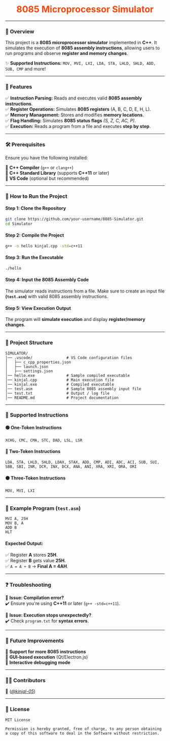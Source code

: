 <h1 align="center" style="color:#ff4500;">8085 Microprocessor Simulator</h1>

---


### 📌 **Overview**

This project is a **8085 microprocessor simulator** implemented in **C++**. It simulates the execution of **8085 assembly instructions**, allowing users to run programs and observe **register and memory changes**.

✨ **Supported Instructions:** `MOV, MVI, LXI, LDA, STA, LHLD, SHLD, ADD, SUB, CMP` and more!

---

### 🎯 **Features**

✅ **Instruction Parsing:** Reads and executes valid **8085 assembly instructions**.<br>
✅ **Register Operations:** Simulates **8085 registers** (A, B, C, D, E, H, L).<br>
✅ **Memory Management:** Stores and modifies **memory locations**.<br>
✅ **Flag Handling:** Simulates **8085 status flags** *(S, Z, C, AC, P)*.<br>
✅ **Execution:** Reads a program from a file and executes **step by step**.<br>

---

### 🛠️ **Prerequisites**

Ensure you have the following installed:

🔹 **C++ Compiler** (`g++` or `clang++`)<br>
🔹 **C++ Standard Library** (supports **C++11** or later)<br>
🔹 **VS Code** (optional but recommended)<br>

---

### 🚀 **How to Run the Project**

#### **Step 1: Clone the Repository**
```bash
git clone https://github.com/your-username/8085-Simulator.git
cd Simulator
```

#### **Step 2: Compile the Project**
```bash
g++ -o hello kinjal.cpp -std=c++11
```

#### **Step 3: Run the Executable**
```bash
./hello
```

#### **Step 4: Input the 8085 Assembly Code**
The simulator reads instructions from a file. Make sure to create an input file **(`test.asm`)** with valid 8085 assembly instructions.

#### **Step 5: View Execution Output**
The program will **simulate execution** and display **register/memory changes**.

---

### 📂 **Project Structure**
```plaintext
SIMULATOR/
│── .vscode/               # VS Code configuration files
│   ├── c_cpp_properties.json
│   ├── launch.json
│   ├── settings.json
│── hello.exe              # Sample compiled executable
│── kinjal.cpp             # Main execution file
│── kinjal.exe             # Compiled executable
│── test.asm               # Sample 8085 assembly input file
│── test.txt               # Output / log file
│── README.md              # Project documentation
```

---

### 💾 **Supported Instructions**

#### **🟢 One-Token Instructions**
`XCHG, CMC, CMA, STC, DAD, LSL, LSR`

#### **🔵 Two-Token Instructions**
`LDA, STA, LHLD, SHLD, LDAX, STAX, ADD, CMP, ADI, ADC, ACI, SUB, SUI, SBB, SBI, INR, DCR, INX, DCX, ANA, ANI, XRA, XRI, ORA, ORI`

#### **🟠 Three-Token Instructions**
`MOV, MVI, LXI`

---

### 📝 **Example Program (`test.asm`)**
```assembly
MVI A, 25H
MOV B, A
ADD B
HLT
```

#### **Expected Output:**
✅ Register **A** stores **25H**.<br>
✅ Register **B** gets value **25H**.<br>
✅ `A = A + B` → **Final A = 4AH**.<br>

---

### ❓ **Troubleshooting**

🔸 **Issue: Compilation error?**<br>
✔️ Ensure you're using **C++11** or later (`g++ -std=c++11`).<br>

🔸 **Issue: Execution stops unexpectedly?**<br>
✔️ Check `program.txt` for **syntax errors**.<br>

---

### 🚀 **Future Improvements**

🔹 **Support for more 8085 instructions**<br>
🔹 **GUI-based execution** (Qt/Electron.js)<br>
🔹 **Interactive debugging mode**<br>

---

### 👨‍💻 **Contributors**
📌 (*[@kinjal-05](https://github.com/kinjal-05)*)

---

### 📜 **License**
```plaintext
MIT License

Permission is hereby granted, free of charge, to any person obtaining a copy of this software to deal in the Software without restriction.
